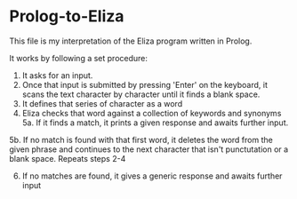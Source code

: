 # Prolog-to-Eliza


This file is my interpretation of the Eliza program written in Prolog. 

It works by following a set procedure:

1. It asks for an input.
2. Once that input is submitted by pressing 'Enter' on the keyboard, it scans the text character by character until it finds a blank space.
3. It defines that series of character as a word
4. Eliza checks that word against a collection of keywords and synonyms
5a. If it finds a match, it prints a given response and awaits further input.

5b. If no match is found with that first word, it deletes the word from the given phrase and continues to the next character that isn't punctutation or a blank space. Repeats steps 2-4

6. If no matches are found, it gives a generic response and awaits further input
